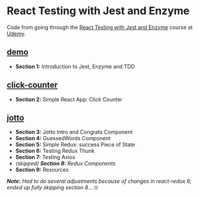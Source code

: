 # React Testing with Jest and Enzyme

Code from going through the [React Testing with Jest and Enzyme](react-testing-with-jest-and-enzyme) course at [Udemy](https://www.udemy.com).

## [demo](demo)

- **Section 1:** Introduction to Jest, Enzyme and TDD

## [click-counter](click-counter)

- **Section 2:** Simple React App: Click Counter

## [jotto](jotto)

- **Section 3:** Jotto Intro and Congrats Component
- **Section 4:** GuessedWords Component
- **Section 5:** Simple Redux: success Piece of State
- **Section 6:** Testing Redux Thunk
- **Section 7:** Testing Axios
- _(skipped) **Section 8:** Redux Components_
- **Section 9:** Resources

_**Note:** Had to do several adjustments because of changes in react-redux 6; ended up fully skipping section 8..._ 🙄
